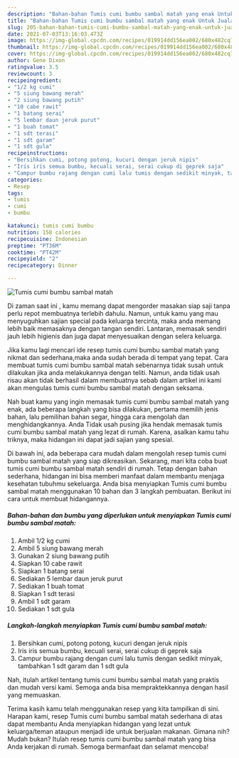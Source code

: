```yaml
---
description: "Bahan-bahan Tumis cumi bumbu sambal matah yang enak Untuk Jualan"
title: "Bahan-bahan Tumis cumi bumbu sambal matah yang enak Untuk Jualan"
slug: 205-bahan-bahan-tumis-cumi-bumbu-sambal-matah-yang-enak-untuk-jualan
date: 2021-07-03T13:16:03.473Z
image: https://img-global.cpcdn.com/recipes/019914dd156ea002/680x482cq70/tumis-cumi-bumbu-sambal-matah-foto-resep-utama.jpg
thumbnail: https://img-global.cpcdn.com/recipes/019914dd156ea002/680x482cq70/tumis-cumi-bumbu-sambal-matah-foto-resep-utama.jpg
cover: https://img-global.cpcdn.com/recipes/019914dd156ea002/680x482cq70/tumis-cumi-bumbu-sambal-matah-foto-resep-utama.jpg
author: Gene Dixon
ratingvalue: 3.5
reviewcount: 3
recipeingredient:
- "1/2 kg cumi"
- "5 siung bawang merah"
- "2 siung bawang putih"
- "10 cabe rawit"
- "1 batang serai"
- "5 lembar daun jeruk purut"
- "1 buah tomat"
- "1 sdt terasi"
- "1 sdt garam"
- "1 sdt gula"
recipeinstructions:
- "Bersihkan cumi, potong potong, kucuri dengan jeruk nipis"
- "Iris iris semua bumbu, kecuali serai, serai cukup di geprek saja"
- "Campur bumbu rajang dengan cumi lalu tumis dengan sedikit minyak, tambahkan 1 sdt garam dan 1 sdt gula"
categories:
- Resep
tags:
- tumis
- cumi
- bumbu

katakunci: tumis cumi bumbu 
nutrition: 158 calories
recipecuisine: Indonesian
preptime: "PT36M"
cooktime: "PT42M"
recipeyield: "2"
recipecategory: Dinner

---
```



![Tumis cumi bumbu sambal matah](https://img-global.cpcdn.com/recipes/019914dd156ea002/680x482cq70/tumis-cumi-bumbu-sambal-matah-foto-resep-utama.jpg)

Di zaman  saat ini , kamu memang dapat mengorder masakan siap saji tanpa perlu repot membuatnya terlebih dahulu. Namun, untuk kamu yang mau menyuguhkan sajian special pada keluarga tercinta, maka anda memang lebih baik memasaknya dengan tangan sendiri. Lantaran, memasak sendiri jauh lebih higienis dan juga dapat menyesuaikan dengan selera keluarga.

Jika kamu lagi mencari ide resep tumis cumi bumbu sambal matah yang nikmat dan sederhana,maka anda sudah berada di tempat yang tepat. Cara membuat tumis cumi bumbu sambal matah  sebenarnya tidak susah untuk dilakukan jika anda melakukannya dengan teliti. Namun, anda tidak usah risau akan tidak berhasil dalam membuatnya 
sebab dalam artikel ini kami akan mengulas tumis cumi bumbu sambal matah dengan seksama.  



Nah buat kamu yang ingin memasak tumis cumi bumbu sambal matah yang enak, ada beberapa langkah yang bisa dilakukan, pertama memilih jenis bahan, lalu pemilihan bahan segar, hingga cara mengolah dan menghidangkannya. Anda Tidak usah pusing jika hendak memasak tumis cumi bumbu sambal matah yang lezat di rumah. Karena, asalkan kamu  tahu triknya, maka hidangan ini dapat jadi sajian yang spesial.

Di bawah ini, ada beberapa cara mudah dalam mengolah resep tumis cumi bumbu sambal matah yang siap dikreasikan. Sekarang, mari kita coba buat tumis cumi bumbu sambal matah sendiri di rumah. Tetap dengan bahan sederhana, hidangan ini bisa memberi manfaat dalam membantu menjaga kesehatan tubuhmu sekeluarga. Anda bisa menyiapkan Tumis cumi bumbu sambal matah menggunakan 10 bahan dan 3 langkah pembuatan. Berikut ini cara untuk membuat hidangannya.

<!--inarticleads1-->

##### Bahan-bahan dan bumbu yang diperlukan untuk menyiapkan Tumis cumi bumbu sambal matah:

1. Ambil 1/2 kg cumi
1. Ambil 5 siung bawang merah
1. Gunakan 2 siung bawang putih
1. Siapkan 10 cabe rawit
1. Siapkan 1 batang serai
1. Sediakan 5 lembar daun jeruk purut
1. Sediakan 1 buah tomat
1. Siapkan 1 sdt terasi
1. Ambil 1 sdt garam
1. Sediakan 1 sdt gula




<!--inarticleads2-->

##### Langkah-langkah menyiapkan Tumis cumi bumbu sambal matah:

1. Bersihkan cumi, potong potong, kucuri dengan jeruk nipis
1. Iris iris semua bumbu, kecuali serai, serai cukup di geprek saja
1. Campur bumbu rajang dengan cumi lalu tumis dengan sedikit minyak, tambahkan 1 sdt garam dan 1 sdt gula




Nah, itulah artikel tentang  tumis cumi bumbu sambal matah  yang praktis dan mudah versi kami. Semoga anda bisa mempraktekkannya dengan hasil yang memuaskan. 

Terima kasih kamu telah menggunakan resep yang kita tampilkan di sini. Harapan kami, resep  Tumis cumi bumbu sambal matah sederhana di atas dapat membantu Anda menyiapkan hidangan yang lezat untuk keluarga/teman ataupun menjadi ide untuk berjualan makanan. Gimana nih? Mudah bukan? Itulah resep tumis cumi bumbu sambal matah yang bisa Anda kerjakan di rumah. Semoga bermanfaat dan selamat mencoba!

